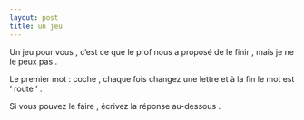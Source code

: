 ```yaml
---
layout: post
title: un jeu
---
```


Un jeu pour vous , c’est ce que le prof nous a proposé de le finir , mais je ne le peux pas .

Le premier mot : coche , chaque fois changez une lettre et à la fin le mot est ‘ route ’ .

Si vous pouvez le faire , écrivez la réponse au-dessous .
